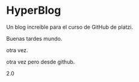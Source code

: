 # HyperBlog
Un blog increible para el curso de GitHub de platzi.

Buenas tardes mundo.

otra vez.

otra vez pero desde github.

2.0